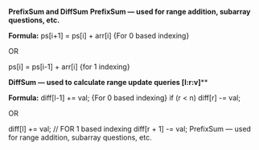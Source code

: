 **PrefixSum and DiffSum**
**PrefixSum — used for range addition, subarray questions, etc.**

**Formula:**
ps[i+1] = ps[i] + arr[i]  {For 0 based indexing}

OR 

ps[i] = ps[i-1] + arr[i] {for 1 indexing}


****DiffSum** — used to calculate range update queries [l:r:v]****

**Formula:**
diff[l-1] += val; {For 0 based indexing}
if (r < n) 
diff[r] -= val;


OR

diff[l] += val; // FOR 1 based indexing
diff[r + 1] -= val;
PrefixSum — used for range addition, subarray questions, etc.
